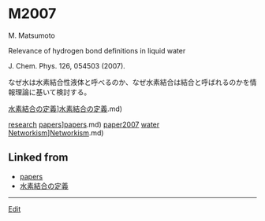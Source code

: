# M2007

M. Matsumoto

Relevance of hydrogen bond definitions in liquid water

J. Chem. Phys. 126, 054503 (2007).



なぜ水は水素結合性液体と呼べるのか、なぜ水素結合は結合と呼ばれるのかを情報理論に基いて検討する。

[水素結合の定義](水素結合の定義.md)][水素結合の定義](水素結合の定義.md).md)

[research](research.md) [papers](papers.md)][papers](papers.md).md) [paper2007](paper2007.md) [water](water.md) [Networkism](Networkism.md)][Networkism](Networkism.md).md)



## Linked from

* [papers](papers.md)
* [水素結合の定義](水素結合の定義.md)


----
[Edit](https://github.com/vitroid/vitroid.github.io/edit/master/MD/M2007.md)
